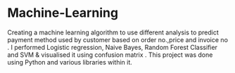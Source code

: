 # Machine-Learning
Creating a machine learning algorithm to use different analysis to predict payment method used by customer based on order no.,price and invoice no . I performed Logistic regression, Naive Bayes, Random Forest Classifier and SVM  &amp; visualised it using confusion matrix  . This project was done using Python and various libraries within it.
